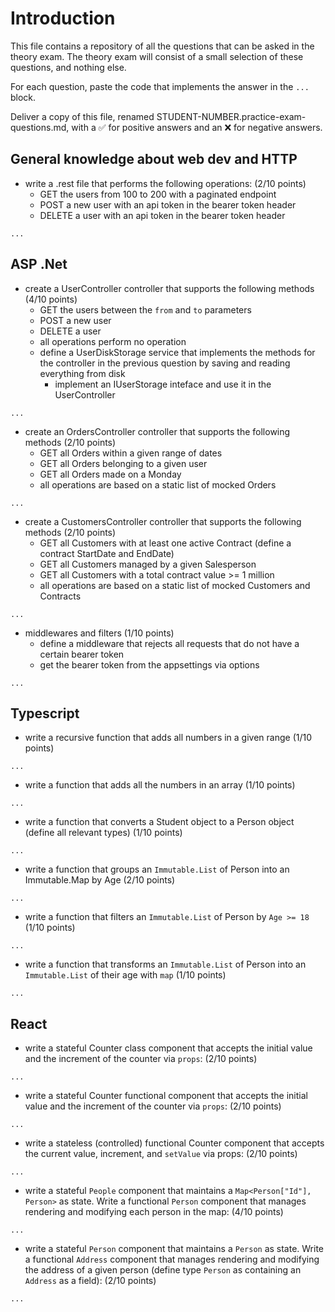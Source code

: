# Introduction
This file contains a repository of all the questions that can be asked in the theory exam. The theory exam will consist of a small selection of these questions, and nothing else.

For each question, paste the code that implements the answer in the ```...``` block.

Deliver a copy of this file, renamed STUDENT-NUMBER.practice-exam-questions.md, with a ✅ for positive answers and an ❌ for negative answers.

## General knowledge about web dev and HTTP
- write a .rest file that performs the following operations:  (2/10 points)
  - GET the users from 100 to 200 with a paginated endpoint
  - POST a new user with an api token in the bearer token header
  - DELETE a user with an api token in the bearer token header

```
...
```

## ASP .Net
- create a UserController controller that supports the following methods (4/10 points)
  - GET the users between the `from` and `to` parameters
  - POST a new user
  - DELETE a user
  - all operations perform no operation
  - define a UserDiskStorage service that implements the methods for the controller in the previous question by saving and reading everything from disk
    - implement an IUserStorage inteface and use it in the UserController

```
...
```

- create an OrdersController controller that supports the following methods (2/10 points)
  - GET all Orders within a given range of dates
  - GET all Orders belonging to a given user
  - GET all Orders made on a Monday
  - all operations are based on a static list of mocked Orders

```
...
```

- create a CustomersController controller that supports the following methods (2/10 points)
  - GET all Customers with at least one active Contract (define a contract StartDate and EndDate)
  - GET all Customers managed by a given Salesperson
  - GET all Customers with a total contract value >= 1 million
  - all operations are based on a static list of mocked Customers and Contracts

```
...
```

- middlewares and filters (1/10 points)
  - define a middleware that rejects all requests that do not have a certain bearer token
  - get the bearer token from the appsettings via options

```
...
```

## Typescript
- write a recursive function that adds all numbers in a given range (1/10 points)

```
...
```

- write a function that adds all the numbers in an array (1/10 points)

```
...
```

- write a function that converts a Student object to a Person object (define all relevant types) (1/10 points)

```
...
```

- write a function that groups an `Immutable.List` of Person into an Immutable.Map by Age (2/10 points)

```
...
```

- write a function that filters an `Immutable.List` of Person by `Age >= 18` (1/10 points)

```
...
```

- write a function that transforms an `Immutable.List` of Person into an `Immutable.List` of their age with `map` (1/10 points)

```
...
```


## React
- write a stateful Counter class component that accepts the initial value and the increment of the counter via `props`: (2/10 points)

```
...
```

- write a stateful Counter functional component that accepts the initial value and the increment of the counter via `props`: (2/10 points)

```
...
```

- write a stateless (controlled) functional Counter component that accepts the current value, increment, and `setValue` via props: (2/10 points)

```
...
```

- write a stateful `People` component that maintains a `Map<Person["Id"], Person>` as state. Write a functional `Person` component that manages rendering and modifying each person in the map: (4/10 points)

```
...
```


- write a stateful `Person` component that maintains a `Person` as state. Write a functional `Address` component that manages rendering and modifying the address of a given person (define type `Person` as containing an `Address` as a field): (2/10 points)

```
...
```
